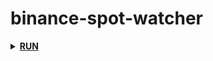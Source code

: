 # <strong>binance-spot-watcher</strong>

<details>
<summary><strong><ins>RUN</ins></strong></summary>

```bash
  python3 start.py
```
</details>
